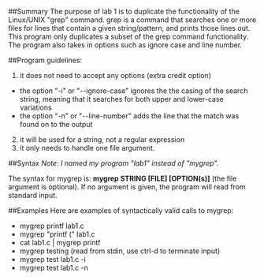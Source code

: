 ##Summary
The purpose of lab 1 is to duplicate the functionality of the Linux/UNIX "grep" command. grep is a command that searches one or more files for lines that contain a given string/pattern, and prints those lines out. This program only duplicates a subset of the grep command functionality. The program also takes in options such as ignore case and line number.

##Program guidelines:
1. it does not need to accept any options (extra credit option)
 * the option "-i" or "--ignore-case" ignores the the casing of the search string, meaning that it searches for both upper and lower-case variations
 * the option "-n" or "--line-number" adds the line that the match was found on to the output
2. it will be used for a string, not a regular expression
3. it only needs to handle one file argument.

##Syntax
*Note: I named my program "lab1" instead of "mygrep".*

The syntax for mygrep is:
**mygrep STRING \[FILE\] \[OPTION(s)\]** (the file argument is optional). If no argument is given, the program will read from standard input.

##Examples
Here are examples of syntactically valid calls to mygrep:
* mygrep printf lab1.c
* mygrep "printf (" lab1.c
* cat lab1.c | mygrep printf
* mygrep testing (read from stdin, use ctrl-d to terminate input)
* mygrep test lab1.c -i
* mygrep test lab1.c -n
